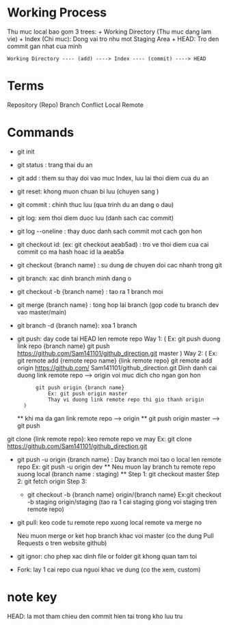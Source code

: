 # Working Process

Thu muc local bao gom 3 trees: + Working Directory (Thu muc dang lam vie) + Index (Chi muc): Dong vai tro nhu mot Staging Area + HEAD: Tro den commit gan nhat cua minh

    Working Directory ---- (add) ----> Index ---- (commit) ----> HEAD

# Terms

Repository (Repo)
Branch
Conflict
Local
Remote

# Commands

- git init
- git status : trang thai du an
- git add : them su thay doi vao muc Index, luu lai thoi diem cua du an
- git reset: khong muon chuan bi luu (chuyen sang )
- git commit : chinh thuc luu (qua trinh du an dang o dau)
- git log: xem thoi diem duoc luu (danh sach cac commit)
- git log --oneline : thay duoc danh sach commit mot cach gon hon
- git checkout id: (ex: git checkout aeab5ad) : tro ve thoi diem cua cai commit co ma hash hoac id la aeab5a
- git checkout {branch name} : su dung de chuyen doi cac nhanh trong git
- git branch: xac dinh branch minh dang o
- git checkout -b {branch name} : tao ra 1 branch moi
- git merge {branch name} : tong hop lai branch (gop code tu branch dev vao master/main)
- git branch -d {branch name}: xoa 1 branch
- git push: day code tai HEAD len remote repo
  Way 1:
  (
  Ex: git push duong link repo {branch name}
  git push https://github.com/Sam141101/github_direction.git master
  )
  Way 2:
  (
  Ex:
  git remote add {remote repo name} {link remote repo}
  git remote add origin https://github.com/ Sam141101/github_direction.git
  Dinh danh cai duong link remote repo --> origin voi muc dich cho ngan gon hon

            git push origin {branch name}
                Ex: git push origin master
                Thay vi duong link remote repo thi gio thanh origin
        )

  ** khi ma da gan link remote repo --> origin **
  git push origin master --> git push

git clone {link remote repo}: keo remote repo ve may
Ex: git clone https://github.com/Sam141101/github_direction.git

- git push -u origin {branch name} : Day branch moi tao o local len remote repo
  Ex: git push -u origin dev
  ** Neu muon lay branch tu remote repo xuong local (branch name : staging) **
  Step 1: git checkout master
  Step 2: git fetch origin
  Step 3:

  - git checkout -b {branch name} origin/{branch name}
    Ex:git checkout -b staging origin/staging (tao ra 1 cai staging giong voi staging tren remote repo)

- git pull: keo code tu remote repo xuong local remote va merge no

  Neu muon merge or ket hop branch khac voi master (co the dung Pull Requests o tren website github)

- git ignor: cho phep xac dinh file or folder git khong quan tam toi

- Fork: lay 1 cai repo cua nguoi khac ve dung (co the xem, custom)

# note key

HEAD: la mot tham chieu den commit hien tai trong kho luu tru
